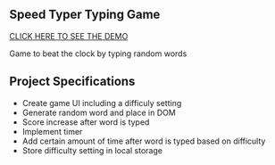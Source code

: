 ## Speed Typer Typing Game

[CLICK HERE TO SEE THE DEMO](https://speed-typing-test-js.netlify.app/)

Game to beat the clock by typing random words

## Project Specifications

- Create game UI including a difficuly setting
- Generate random word and place in DOM
- Score increase after word is typed
- Implement timer
- Add certain amount of time after word is typed based on difficulty
- Store difficulty setting in local storage
